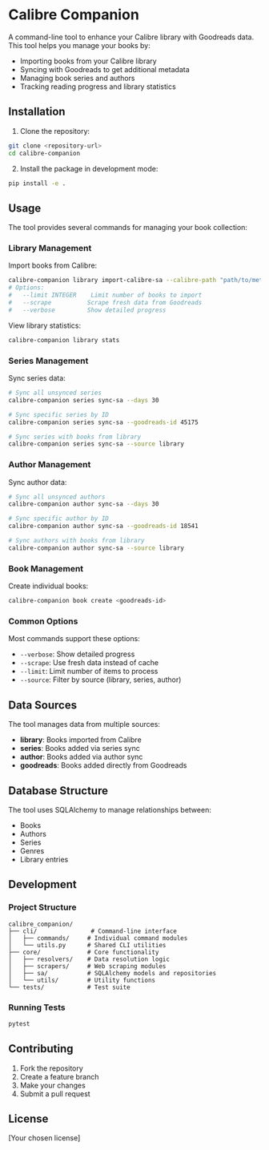 # Calibre Companion

A command-line tool to enhance your Calibre library with Goodreads data. This tool helps you manage your books by:
- Importing books from your Calibre library
- Syncing with Goodreads to get additional metadata
- Managing book series and authors
- Tracking reading progress and library statistics

## Installation

1. Clone the repository:
```bash
git clone <repository-url>
cd calibre-companion
```

2. Install the package in development mode:
```bash
pip install -e .
```

## Usage

The tool provides several commands for managing your book collection:

### Library Management

Import books from Calibre:
```bash
calibre-companion library import-calibre-sa --calibre-path "path/to/metadata.db"
# Options:
#   --limit INTEGER    Limit number of books to import
#   --scrape          Scrape fresh data from Goodreads
#   --verbose         Show detailed progress
```

View library statistics:
```bash
calibre-companion library stats
```

### Series Management

Sync series data:
```bash
# Sync all unsynced series
calibre-companion series sync-sa --days 30

# Sync specific series by ID
calibre-companion series sync-sa --goodreads-id 45175

# Sync series with books from library
calibre-companion series sync-sa --source library
```

### Author Management

Sync author data:
```bash
# Sync all unsynced authors
calibre-companion author sync-sa --days 30

# Sync specific author by ID
calibre-companion author sync-sa --goodreads-id 18541

# Sync authors with books from library
calibre-companion author sync-sa --source library
```

### Book Management

Create individual books:
```bash
calibre-companion book create <goodreads-id>
```

### Common Options

Most commands support these options:
- `--verbose`: Show detailed progress
- `--scrape`: Use fresh data instead of cache
- `--limit`: Limit number of items to process
- `--source`: Filter by source (library, series, author)

## Data Sources

The tool manages data from multiple sources:
- **library**: Books imported from Calibre
- **series**: Books added via series sync
- **author**: Books added via author sync
- **goodreads**: Books added directly from Goodreads

## Database Structure

The tool uses SQLAlchemy to manage relationships between:
- Books
- Authors
- Series
- Genres
- Library entries

## Development

### Project Structure
```
calibre_companion/
├── cli/               # Command-line interface
│   ├── commands/     # Individual command modules
│   └── utils.py      # Shared CLI utilities
├── core/             # Core functionality
│   ├── resolvers/    # Data resolution logic
│   ├── scrapers/     # Web scraping modules
│   ├── sa/           # SQLAlchemy models and repositories
│   └── utils/        # Utility functions
└── tests/            # Test suite
```

### Running Tests
```bash
pytest
```

## Contributing

1. Fork the repository
2. Create a feature branch
3. Make your changes
4. Submit a pull request

## License

[Your chosen license] 